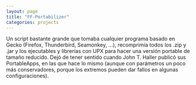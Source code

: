 ```yaml
---
layout: page
title: "FF-Portabilizer"
categories: projects
---
```

Un script bastante grande que tomaba cualquier programa basado en Gecko (Firefox, Thunderbird, Seamonkey, ...), recomprimía todos los .zip y .jar y los ejecutables y librerías con UPX para hacer una versión portable de tamaño reducido. Dejó de tener sentido cuando John T. Haller publicó sus PortableApps, en las que hace lo mismo (aunque con parámetros un poco más conservadores, porque los extremos pueden dar fallos en algunas configuraciones).
